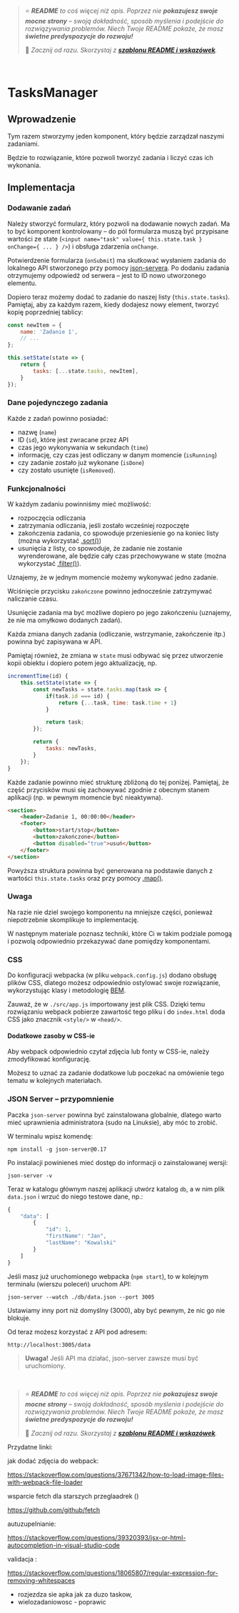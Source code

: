 > ⭐ ***README** to coś więcej niż opis. Poprzez nie **pokazujesz swoje mocne strony** – swoją dokładność, sposób myślenia i podejście do rozwiązywania problemów. Niech Twoje README pokaże, że masz **świetne predyspozycje do rozwoju!***
>
> 🎁 *Zacznij od razu. Skorzystaj z **[szablonu README i wskazówek](https://github.com/devmentor-pl/readme-template)**.*

&nbsp;


# TasksManager

## Wprowadzenie

Tym razem stworzymy jeden komponent, który będzie zarządzał naszymi zadaniami.

Będzie to rozwiązanie, które pozwoli tworzyć zadania i liczyć czas ich wykonania.

## Implementacja

### Dodawanie zadań

Należy stworzyć formularz, który pozwoli na dodawanie nowych zadań. Ma to być komponent kontrolowany – do pól formularza muszą być przypisane wartości ze state (`<input name="task" value={ this.state.task } onChange={ ... } />`) i obsługa zdarzenia `onChange`.

Potwierdzenie formularza (`onSubmit`) ma skutkować wysłaniem zadania do lokalnego API stworzonego przy pomocy [json-servera](https://github.com/typicode/json-server). Po dodaniu zadania otrzymujemy odpowiedź od serwera – jest to ID nowo utworzonego elementu.

Dopiero teraz możemy dodać to zadanie do naszej listy (`this.state.tasks`). Pamiętaj, aby za każdym razem, kiedy dodajesz nowy element, tworzyć kopię poprzedniej tablicy:
```js
const newItem = {
    name: 'Zadanie 1',
    // ...
};

this.setState(state => {
    return {
        tasks: [...state.tasks, newItem],
    }
});
```
### Dane pojedynczego zadania

Każde z zadań powinno posiadać:
- nazwę (`name`)
- ID (`id`), które jest zwracane przez API
- czas jego wykonywania w sekundach (`time`)
- informację, czy czas jest odliczany w danym momencie (`isRunning`)
- czy zadanie zostało już wykonane (`isDone`)
- czy zostało usunięte (`isRemoved`).

### Funkcjonalności

W każdym zadaniu powinniśmy mieć możliwość:
- rozpoczęcia odliczania
- zatrzymania odliczania, jeśli zostało wcześniej rozpoczęte
- zakończenia zadania, co spowoduje przeniesienie go na koniec listy (można wykorzystać [.sort()](https://developer.mozilla.org/pl/docs/Web/JavaScript/Referencje/Obiekty/Array/sort))
- usunięcia z listy, co spowoduje, że zadanie nie zostanie wyrenderowane, ale będzie cały czas przechowywane w state (można wykorzystać [.filter()](https://developer.mozilla.org/pl/docs/Web/JavaScript/Referencje/Obiekty/Array/filter)).

Uznajemy, że w jednym momencie możemy wykonywać jedno zadanie.

Wciśnięcie przycisku `zakończone` powinno jednocześnie zatrzymywać naliczanie czasu.

Usunięcie zadania ma być możliwe dopiero po jego zakończeniu (uznajemy, że nie ma omyłkowo dodanych zadań).

Każda zmiana danych zadania (odliczanie, wstrzymanie, zakończenie itp.) powinna być zapisywana w API.

Pamiętaj również, że zmiana w `state` musi odbywać się przez utworzenie kopii obiektu i dopiero potem jego aktualizację, np.

```js
incrementTime(id) {
    this.setState(state => {
        const newTasks = state.tasks.map(task => {
            if(task.id === id) {
                return {...task, time: task.time + 1}
            }

            return task;
        });

        return {
            tasks: newTasks,
        }
    });
}
```

Każde zadanie powinno mieć strukturę zbliżoną do tej poniżej. Pamiętaj, że część przycisków musi się zachowywać zgodnie z obecnym stanem aplikacji (np. w pewnym momencie być nieaktywna).
```html
<section>
    <header>Zadanie 1, 00:00:00</header>
    <footer>
        <button>start/stop</button>
        <button>zakończone</button>
        <button disabled="true">usuń</button>
    </footer>
</section>
```

Powyższa struktura powinna być generowana na podstawie danych z wartości `this.state.tasks` oraz przy pomocy [.map()](https://developer.mozilla.org/pl/docs/Web/JavaScript/Referencje/Obiekty/Array/map).

### Uwaga

Na razie nie dziel swojego komponentu na mniejsze części, ponieważ niepotrzebnie skomplikuje to implementację.

W następnym materiale poznasz techniki, które Ci w takim podziale pomogą i pozwolą odpowiednio przekazywać dane pomiędzy komponentami.

### CSS

Do konfiguracji webpacka (w pliku `webpack.config.js`) dodano obsługę plików CSS, dlatego możesz odpowiednio ostylować swoje rozwiązanie, wykorzystując klasy i metodologię [BEM](http://getbem.com/).

Zauważ, że w `./src/app.js` importowany jest plik CSS. Dzięki temu rozwiązaniu webpack pobierze zawartość tego pliku i do `index.html` doda CSS jako znacznik `<style/>` w `<head/>`.

#### Dodatkowe zasoby w CSS-ie

Aby webpack odpowiednio czytał zdjęcia lub fonty w CSS-ie, należy zmodyfikować konfigurację.

Możesz to uznać za zadanie dodatkowe lub poczekać na omówienie tego tematu w kolejnych materiałach.

### JSON Server – przypomnienie

Paczka `json-server` powinna być zainstalowana globalnie, dlatego warto mieć uprawnienia administratora (sudo na Linuksie), aby móc to zrobić.

W terminalu wpisz komendę:

```
npm install -g json-server@0.17
```

Po instalacji powinieneś mieć dostęp do informacji o zainstalowanej wersji:

```
json-server -v
```

Teraz w katalogu głównym naszej aplikacji utwórz katalog `db`, a w nim plik `data.json` i wrzuć do niego testowe dane, np.:

```javascript
{
    "data": [
        {
            "id": 1,
            "firstName": "Jan",
            "lastName": "Kowalski"
        }
    ]
}
```

Jeśli masz już uruchomionego webpacka (`npm start`), to w kolejnym terminalu (wierszu poleceń) uruchom API:

```
json-server --watch ./db/data.json --port 3005
```

Ustawiamy inny port niż domyślny (3000), aby być pewnym, że nic go nie blokuje.

Od teraz możesz korzystać z API pod adresem:

```
http://localhost:3005/data
```

> **Uwaga!** Jeśli API ma działać, json-server zawsze musi być uruchomiony.



&nbsp;

> ⭐ ***README** to coś więcej niż opis. Poprzez nie **pokazujesz swoje mocne strony** – swoją dokładność, sposób myślenia i podejście do rozwiązywania problemów. Niech Twoje README pokaże, że masz **świetne predyspozycje do rozwoju!***
>
> 🎁 *Zacznij od razu. Skorzystaj z **[szablonu README i wskazówek](https://github.com/devmentor-pl/readme-template)**.*




Przydatne linki:

jak dodać zdjęcia do webpack:

https://stackoverflow.com/questions/37671342/how-to-load-image-files-with-webpack-file-loader

wsparcie fetch dla starszych przeglaadrek ()

https://github.com/github/fetch

autuzupelnianie:

https://stackoverflow.com/questions/39320393/jsx-or-html-autocompletion-in-visual-studio-code

validacja :

https://stackoverflow.com/questions/18065807/regular-expression-for-removing-whitespaces


- rozjezdza sie apka jak za duzo taskow,
- wielozadaniowosc - poprawic

